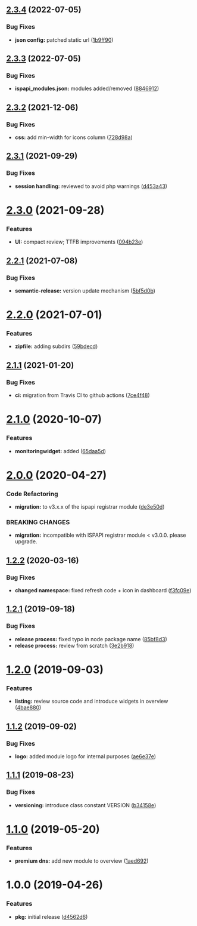 ## [2.3.4](https://github.com/hexonet/whmcs-ispapi-widget-modules/compare/v2.3.3...v2.3.4) (2022-07-05)


### Bug Fixes

* **json config:** patched static url ([1b9ff90](https://github.com/hexonet/whmcs-ispapi-widget-modules/commit/1b9ff9092182958689bb6c3f9d77bd51c24c778c))

## [2.3.3](https://github.com/hexonet/whmcs-ispapi-widget-modules/compare/v2.3.2...v2.3.3) (2022-07-05)


### Bug Fixes

* **ispapi_modules.json:** modules added/removed ([8846912](https://github.com/hexonet/whmcs-ispapi-widget-modules/commit/8846912791bc181cf74e4c34f3e24dddece1d2f9))

## [2.3.2](https://github.com/hexonet/whmcs-ispapi-widget-modules/compare/v2.3.1...v2.3.2) (2021-12-06)


### Bug Fixes

* **css:** add min-width for icons column ([728d98a](https://github.com/hexonet/whmcs-ispapi-widget-modules/commit/728d98a44f2802cc1fabd62ab4fe8dc6da4476db))

## [2.3.1](https://github.com/hexonet/whmcs-ispapi-widget-modules/compare/v2.3.0...v2.3.1) (2021-09-29)


### Bug Fixes

* **session handling:** reviewed to avoid php warnings ([d453a43](https://github.com/hexonet/whmcs-ispapi-widget-modules/commit/d453a43841dc4c9d466faf2f4aef675e8bc3ee80))

# [2.3.0](https://github.com/hexonet/whmcs-ispapi-widget-modules/compare/v2.2.1...v2.3.0) (2021-09-28)


### Features

* **UI:** compact review; TTFB improvements ([094b23e](https://github.com/hexonet/whmcs-ispapi-widget-modules/commit/094b23e57291aabe63140d5eb532fc468ca3e102))

## [2.2.1](https://github.com/hexonet/whmcs-ispapi-widget-modules/compare/v2.2.0...v2.2.1) (2021-07-08)


### Bug Fixes

* **semantic-release:** version update mechanism ([5bf5d0b](https://github.com/hexonet/whmcs-ispapi-widget-modules/commit/5bf5d0b993e9070948db55f7e5c4475b9e4a8d15))

# [2.2.0](https://github.com/hexonet/whmcs-ispapi-widget-modules/compare/v2.1.1...v2.2.0) (2021-07-01)


### Features

* **zipfile:** adding subdirs ([59bdecd](https://github.com/hexonet/whmcs-ispapi-widget-modules/commit/59bdecd09b39808dbb608c47b433ae6b726222f1))

## [2.1.1](https://github.com/hexonet/whmcs-ispapi-widget-modules/compare/v2.1.0...v2.1.1) (2021-01-20)


### Bug Fixes

* **ci:** migration from Travis CI to github actions ([7ce4f48](https://github.com/hexonet/whmcs-ispapi-widget-modules/commit/7ce4f480c921d28be0756a04bbff6cadf54a7cfc))

# [2.1.0](https://github.com/hexonet/whmcs-ispapi-widget-modules/compare/v2.0.0...v2.1.0) (2020-10-07)


### Features

* **monitoringwidget:** added ([65daa5d](https://github.com/hexonet/whmcs-ispapi-widget-modules/commit/65daa5d7691fd9654279af1c82f71e052db028ca))

# [2.0.0](https://github.com/hexonet/whmcs-ispapi-widget-modules/compare/v1.2.2...v2.0.0) (2020-04-27)


### Code Refactoring

* **migration:** to v3.x.x of the ispapi registrar module ([de3e50d](https://github.com/hexonet/whmcs-ispapi-widget-modules/commit/de3e50da2625c39a681f7f23d94a64072420fd63))


### BREAKING CHANGES

* **migration:** incompatible with ISPAPI registrar module < v3.0.0.
please upgrade.

## [1.2.2](https://github.com/hexonet/whmcs-ispapi-widget-modules/compare/v1.2.1...v1.2.2) (2020-03-16)


### Bug Fixes

* **changed namespace:** fixed refresh code + icon in dashboard ([f3fc09e](https://github.com/hexonet/whmcs-ispapi-widget-modules/commit/f3fc09e371e9577292f8f6eacdcce295dd0b6a34))

## [1.2.1](https://github.com/hexonet/whmcs-ispapi-widget-modules/compare/v1.2.0...v1.2.1) (2019-09-18)


### Bug Fixes

* **release process:** fixed typo in node package name ([85bf8d3](https://github.com/hexonet/whmcs-ispapi-widget-modules/commit/85bf8d3))
* **release process:** review from scratch ([3e2b918](https://github.com/hexonet/whmcs-ispapi-widget-modules/commit/3e2b918))

# [1.2.0](https://github.com/hexonet/whmcs-ispapi-widget-modules/compare/v1.1.2...v1.2.0) (2019-09-03)


### Features

* **listing:** review source code and introduce widgets in overview ([4bae880](https://github.com/hexonet/whmcs-ispapi-widget-modules/commit/4bae880))

## [1.1.2](https://github.com/hexonet/whmcs-ispapi-widget-modules/compare/v1.1.1...v1.1.2) (2019-09-02)


### Bug Fixes

* **logo:** added module logo for internal purposes ([ae6e37e](https://github.com/hexonet/whmcs-ispapi-widget-modules/commit/ae6e37e))

## [1.1.1](https://github.com/hexonet/whmcs-ispapi-widget-modules/compare/v1.1.0...v1.1.1) (2019-08-23)


### Bug Fixes

* **versioning:** introduce class constant VERSION ([b34158e](https://github.com/hexonet/whmcs-ispapi-widget-modules/commit/b34158e))

# [1.1.0](https://github.com/hexonet/whmcs-ispapi-widget-modules/compare/v1.0.0...v1.1.0) (2019-05-20)


### Features

* **premium dns:** add new module to overview ([1aed692](https://github.com/hexonet/whmcs-ispapi-widget-modules/commit/1aed692))

# 1.0.0 (2019-04-26)


### Features

* **pkg:** initial release ([d4562d6](https://github.com/hexonet/whmcs-ispapi-widget-modules/commit/d4562d6))
